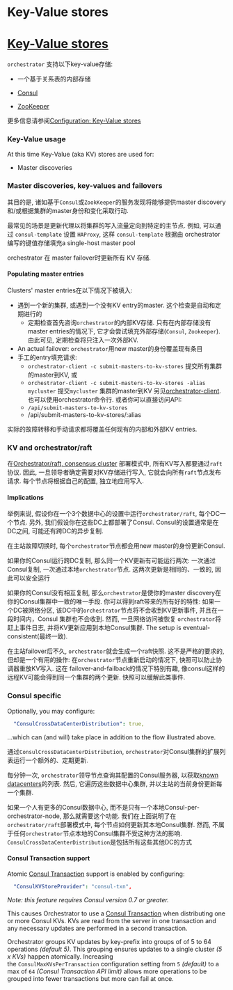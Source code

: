 # Key-Value stores
# [Key-Value stores](https://github.com/openark/orchestrator/blob/master/docs/kv.md)
`orchestrator` 支持以下key-value存储:

* 一个基于关系表的内部存储

* [Consul](https://github.com/hashicorp/consul)
* [ZooKeeper](https://zookeeper.apache.org/)

更多信息请参阅[Configuration: Key-Value stores](https://github.com/Fanduzi/orchestrator-zh-doc/blob/master/Setup/%E9%85%8D%E7%BD%AE/Configuration%20%20Key-Value%20stores.md)

### Key-Value usage
At this time Key-Value (aka KV) stores are used for:

* Master discoveries

### Master discoveries, key-values and failovers
其目的是, 诸如基于`Consul`或`ZookKeeper`的服务发现将能够提供master discovery和/或根据集群的master身份和变化采取行动.

最常见的场景是更新代理以将集群的写入流量定向到特定的主节点. 例如, 可以通过 `consul-template` 设置 `HAProxy`, 这样 `consul-template` 根据由 orchestrator 编写的键值存储填充a single-host master pool

orchestrator 在 master failover时更新所有 KV 存储.

#### Populating master entries
Clusters' master entries在以下情况下被填入:

* 遇到一个新的集群, 或遇到一个没有KV entry的master. 这个检查是自动和定期进行的
   * 定期检查首先咨询`orchestrator`的内部KV存储. 只有在内部存储没有master entries的情况下, 它才会尝试填充外部存储(`Consul`, `Zookeeper`). 由此可见, 定期检查将只注入一次外部KV.
* An actual failover: `orchestrator`用new master的身份覆盖现有条目
* 手工的entry填充请求:
   * `orchestrator-client -c submit-masters-to-kv-stores` 提交所有集群的master到KV, 或
   * `orchestrator-client -c submit-masters-to-kv-stores -alias mycluster` 提交`mycluster` 集群的master到KV
另见[orchestrator-client](https://github.com/Fanduzi/orchestrator-zh-doc/blob/master/Use/orchestrator-client.md). 也可以使用orchestrator命令行.
或者你可以直接访问API:
   * `/api/submit-masters-to-kv-stores`
   * /api/submit-masters-to-kv-stores/:alias

实际的故障转移和手动请求都将覆盖任何现有的内部和外部KV entries.

### KV and orchestrator/raft
在[Orchestrator/raft, consensus cluster](https://github.com/Fanduzi/orchestrator-zh-doc/blob/master/Setup/%E9%83%A8%E7%BD%B2/Orchestrator%20raft%2C%20consensus%20cluster.md) 部署模式中, 所有KV写入都要通过`raft` 协议. 因此, 一旦领导者确定需要对KV存储进行写入, 它就会向所有`raft`节点发布请求. 每个节点将根据自己的配置, 独立地应用写入.

#### Implications
举例来说, 假设你在一个3个数据中心的设置中运行`orchestrator/raft`, 每个DC一个节点. 另外, 我们假设你在这些DC上都部署了Consul. Consul的设置通常是在DC之间, 可能还有跨DC的异步复制.

在主站故障切换时, 每个`orchestrator`节点都会用new master的身份更新Consul.

如果你的Consul运行跨DC复制, 那么同一个KV更新有可能运行两次: 一次通过Consul复制, 一次通过本地`orchestrator`节点. 这两次更新是相同的、一致的, 因此可以安全运行

如果你的Consul没有相互复制, 那么`orchestrator`是使你的master discovery在你的Consul集群中一致的唯一手段. 你可以得到raft带来的所有好的特性: 如果一个DC被网络分区, 该DC中的`orchestrator`节点将不会收到KV更新事件, 并且在一段时间内，Consul 集群也不会收到. 然而, 一旦网络访问被恢复 `orchestrator`将赶上事件日志, 并将KV更新应用到本地Consul集群. The setup is eventual-consistent(最终一致).

在主站failover后不久, `orchestrator`就会生成一个raft快照. 这不是严格的要求的, 但却是一个有用的操作: 在`orchestrator`节点重新启动的情况下, 快照可以防止协调器重放KV写入. 这在 failover-and-failback的情况下特别有趣, 像consul这样的远程KV可能会得到同一个集群的两个更新. 快照可以缓解此类事件.

### Consul specific
Optionally, you may configure:

```yaml
  "ConsulCrossDataCenterDistribution": true,
```
...which can (and will) take place in addition to the flow illustrated above.

通过`ConsulCrossDataCenterDistribution`, `orchestrator`对Consul集群的扩展列表运行一个额外的、定期更新.

每分钟一次, `orchestrator`领导节点查询其配置的Consul服务器, 以获取[known datacenters](https://www.consul.io/api/catalog.html#list-datacenters)的列表. 然后, 它遍历这些数据中心集群, 并以主站的当前身份更新每一个集群.

如果一个人有更多的Consul数据中心, 而不是只有一个本地Consul-per-orchestrator-node, 那么就需要这个功能. 我们在上面说明了在`orchestrator/raft`部署模式中, 每个节点如何更新其本地Consul集群. 然而, 不属于任何`orchestrator`节点本地的Consul集群不受这种方法的影响. `ConsulCrossDataCenterDistribution`是包括所有这些其他DC的方式

#### Consul Transaction support
Atomic [Consul Transaction](https://www.consul.io/api-docs/txn) support is enabled by configuring:

```yaml
  "ConsulKVStoreProvider": "consul-txn",
```
*Note: this feature requires Consul version 0.7 or greater.*

This causes Orchestrator to use a [Consul Transaction](https://www.consul.io/api-docs/txn) when distributing one or more Consul KVs. KVs are read from the server in one transaction and any necessary updates are performed in a second transaction.

Orchestrator groups KV updates by key-prefix into groups of of 5 to 64 operations *(default 5)*. This grouping ensures updates to a single cluster *(5 x KVs)* happen atomically. Increasing the `ConsulMaxKVsPerTransaction` configuration setting from `5` *(default)* to a max of `64` *(Consul Transaction API limit)* allows more operations to be grouped into fewer transactions but more can fail at once.
